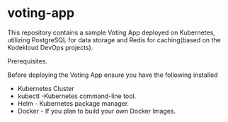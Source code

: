 # voting-app
This repository contains a sample Voting App deployed on Kubernetes, utilizing PostgreSQL for data storage and Redis for caching(based on the Kodekloud DevOps projects).

Prerequisites.

Before deploying the Voting App ensure you have the following installed

- Kubernetes Cluster
- kubectl -Kubernetes command-line tool.
- Helm - Kubernetes package manager.
- Docker - If you plan to build your own Docker Images.


